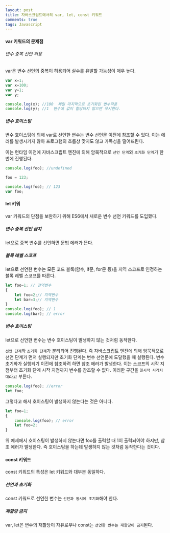 ```yaml
---
layout: post
title: 자바스크립트에서의 var, let, const 키워드
comments: true
tags: Javascript
---
```


<h4>var 키워드의 문제점</h4>

###### 변수 중복 선언 허용
var은 변수 선언의 중복이 허용되어 실수를 유발할 가능성이 매우 높다. 

```javascript
var x=1;
var x=100;
var y=1;
var y;

console.log(x); //100  제일 마지막으로 초기화된 변수적용
console.log(y); //1  변수에 값이 할당되지 않으면 무시한다.
```

##### 변수 호이스팅
변수 호이스팅에 의해 var로 선언한 변수는 변수 선언문 이전에 참조할 수 있다. 이는 에러를 발생시키지 않아 프로그램의 흐름상 맞지도 않고 가독성을 떨어뜨린다.

이는 런타임 이전에 자바스크립트 엔진에 의해 암묵적으로 `선언 단계`와 `초기화 단계`가 한번에 진행된다.

```javascript
console.log(foo); //undefined

foo = 123;

console.log(foo); // 123
var foo;
```



<h4>let 키워</h4>
var 키워드의 단점을 보완하기 위해 ES6에서 새로운 변수 선언 키워드를 도입했다.

##### 변수 중복 선언 금지
let으로 중복 변수를 선언하면 문법 에러가 뜬다.

##### 블록 레벨 스코프
let으로 선언한 변수는 모든 코드 블록(함수, if문, for문 등)을 지역 스코프로 인정하는 블록 레벨 스코프를 따른다.

```javascript
let foo=1; // 전역변수
{
    let foo=2;// 지역변수
    let bar=3;// 지역변수
}
console.log(foo); // 1
console.log(bar); // error
```

##### 변수 호이스팅
let으로 선언한 변수는 변수 호이스팅이 발생하지 않는 것처럼 동작한다.

`선언 단계`와 `초기화 단계`가 분리되어 진행된다. 즉 자바스크립트 엔진에 의해 암묵적으로 선언 단계가 먼저 실행되지만 초기화 단계는 변수 선언문에 도달했을 때 실행된다. 변수 초기화가 실행되기 이전에 참조하려 하면 참조 에러가 발생한다. 이는 스코프의 시작 지점부터 초기화 단계 시작 지점까지 변수를 참조할 수 없다. 이러한 구간을 `일시적 사각지대`라고 부른다.

```javascript
console.log(foo); //error
let foo;
```

그렇다고 해서 호이스팅이 발생하지 않는다는 것은 아니다.
```javascript
let foo=1;
{
    console.log(foo); // error
    let foo=2;
}
```

위 예제에서 호이스팅이 발생하지 않는다면 foo를 출력할 때 1이 출력되어야 하지만, 참조 에러가 발생한다. 즉 호이스팅을 하는데 발생하지 않는 것처럼 동작한다는 것이다.

<h4>const 키워드</h4>

const 키워드의 특성은 let 키워드와 대부분 동일하다.

##### 선언과 초기화
const 키워드로 선언한 변수는 `선언과 동시에 초기화`해야 한다. 

##### 재할당 금지
var, let은 변수의 재할당이 자유로우나 const는 `선언한 변수는 재할당이 금지`된다.


